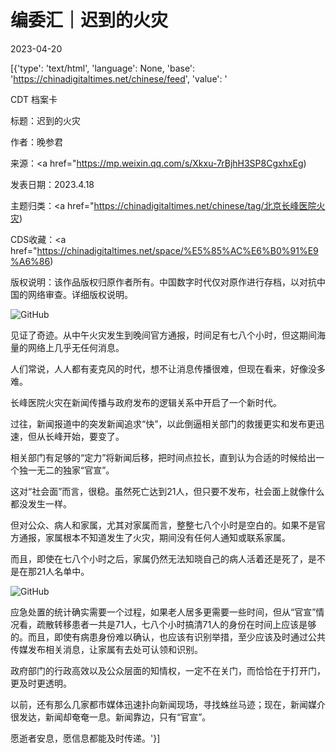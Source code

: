 # 编委汇｜迟到的火灾

2023-04-20

[{'type': 'text/html', 'language': None, 'base': 'https://chinadigitaltimes.net/chinese/feed', 'value': '

CDT 档案卡

标题：迟到的火灾

作者：晚参君

来源：<a href="https://mp.weixin.qq.com/s/Xkxu-7rBjhH3SP8CgxhxEg)

发表日期：2023.4.18

主题归类：<a href="https://chinadigitaltimes.net/chinese/tag/北京长峰医院火灾)

CDS收藏：<a href="https://chinadigitaltimes.net/space/%E5%85%AC%E6%B0%91%E9%A6%86)

版权说明：该作品版权归原作者所有。中国数字时代仅对原作进行存档，以对抗中国的网络审查。详细版权说明。





![GitHub](https://chinadigitaltimes.net/chinese/files/2023/04/post-695130-64407a8e54a51.)

见证了奇迹。从中午火灾发生到晚间官方通报，时间足有七八个小时，但这期间海量的网络上几乎无任何消息。

人们常说，人人都有麦克风的时代，想不让消息传播很难，但现在看来，好像没多难。

长峰医院火灾在新闻传播与政府发布的逻辑关系中开启了一个新时代。

过往，新闻报道中的突发新闻追求“快”，以此倒逼相关部门的救援更实和发布更迅速，但从长峰开始，要变了。

相关部门有足够的“定力”将新闻后移，把时间点拉长，直到认为合适的时候给出一个独一无二的独家“官宣”。

这对“社会面”而言，很稳。虽然死亡达到21人，但只要不发布，社会面上就像什么都没发生一样。

但对公众、病人和家属，尤其对家属而言，整整七八个小时是空白的。如果不是官方通报，家属根本不知道发生了火灾，期间没有任何人通知或联系家属。

而且，即使在七八个小时之后，家属仍然无法知晓自己的病人活着还是死了，是不是在那21人名单中。

![GitHub](https://chinadigitaltimes.net/chinese/files/2023/04/post-695130-64407a8e61f11.)

应急处置的统计确实需要一个过程，如果老人居多更需要一些时间，但从“官宣”情况看，疏散转移患者一共是71人，七八个小时搞清71人的身份在时间上应该是够的。而且，即使有病患身份难以确认，也应该有识别举措，至少应该及时通过公共传媒发布相关消息，让家属有去处可认领和识别。

政府部门的行政高效以及公众层面的知情权，一定不在关门，而恰恰在于打开门，更及时更透明。

以前，还有那么几家都市媒体迅速扑向新闻现场，寻找蛛丝马迹；现在，新闻媒介很发达，新闻却奄奄一息。新闻靠边，只有“官宣”。

愿逝者安息，愿信息都能及时传递。'}]